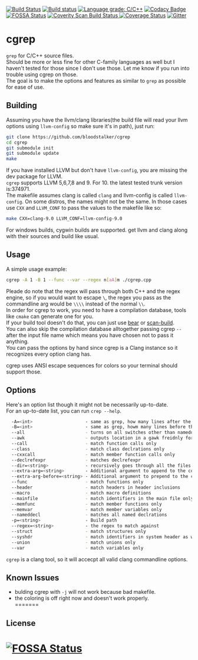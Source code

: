 [![Build Status](https://travis-ci.org/bloodstalker/cgrep.svg?branch=master)](https://travis-ci.org/bloodstalker/cgrep)
[![Build status](https://ci.appveyor.com/api/projects/status/caab8oxmgljb87te?svg=true)](https://ci.appveyor.com/project/bloodstalker/cgrep)
[![Language grade: C/C++](https://img.shields.io/lgtm/grade/cpp/g/bloodstalker/cgrep.svg?logo=lgtm&logoWidth=18)](https://lgtm.com/projects/g/bloodstalker/cgrep/context:cpp)
[![Codacy Badge](https://api.codacy.com/project/badge/Grade/e082e812fe6142a483da9724f180bb60)](https://www.codacy.com/manual/bloodstalker/mutator?utm_source=github.com&amp;utm_medium=referral&amp;utm_content=bloodstalker/mutator&amp;utm_campaign=Badge_Grade)
[![FOSSA Status](https://app.fossa.io/api/projects/git%2Bgithub.com%2Fbloodstalker%2Fcgrep.svg?type=shield)](https://app.fossa.io/projects/git%2Bgithub.com%2Fbloodstalker%2Fcgrep?ref=badge_shield)
<a href="https://scan.coverity.com/projects/bloodstalker-cgrep">
  <img alt="Coverity Scan Build Status"
       src="https://scan.coverity.com/projects/19431/badge.svg"/>
</a>
[![Coverage Status](https://coveralls.io/repos/github/bloodstalker/cgrep/badge.svg?branch=master)](https://coveralls.io/github/bloodstalker/cgrep?branch=master)
[![Gitter](https://badges.gitter.im/mutatortools/community.svg)](https://gitter.im/mutatortools/community?utm_source=badge&utm_medium=badge&utm_campaign=pr-badge)

# cgrep
`grep` for C/C++ source files.<br/>
Should be more or less fine for other C-family languages as well but I haven't tested for those since I don't use those. Let me know if you run into trouble using cgrep on those.<br/>
The goal is to make the options and features as similar to `grep` as possible for ease of use.<br/>

## Building
Assuming you have the llvm/clang libraries(the build file will read your llvm options using `llvm-config` so make sure it's in path), just run:<br/>
```bash
git clone https://github.com/bloodstalker/cgrep
cd cgrep
git submodule init
git submodule update
make
```
If you have installed LLVM but don't have `llvm-config`, you are missing the dev package for LLVM.<br/>
`cgrep` supports LLVM 5,6,7,8 and 9. For 10. the latest tested trunk version is:374971.<br/>
The makefile assumes clang is called `clang` and llvm-config is called `llvm-config`. On some distros, the names might not be the same. In those cases use `CXX` and `LLVM_CONF` to pass the values to the makefile like so:<br/>
```bash
make CXX=clang-9.0 LLVM_CONF=llvm-config-9.0
```
For windows builds, cygwin builds are supported. get llvm and clang along with their sources and build like usual.<br/>

## Usage
A simple usage example:<br/>
```bash
cgrep -A 1 -B 1 --func --var --regex n[aA]m ./cgrep.cpp
```
Pleade do note that the regex will pass through both C++ and the regex engine, so if you would want to escape `\`, the regex you pass as the commandline arg would be `\\\\` instead of the normal `\\`.<br/>
In order for cgrep to work, you need to have a compilation database, tools like `cmake` can generate one for you.<br/>
If your build tool doesn't do that, you can just use [bear](https://github.com/rizsotto/Bear) or [scan-build](https://github.com/rizsotto/scan-build).<br/>
You can also skip the compilation database alltogether passing cgrep `--` after the input file name which means you have chosen not to pass it anything.<br/>
You can pass the options by hand since cgrep is a Clang instance so it recognizes every option clang has.<br/>

cgrep uses ANSI escape sequences for colors so your terminal should support those.<br/>

## Options
Here's an option list though it might not be necessarily up-to-date.<br/>
For an up-to-date list, you can run `crep --help`.<br/>

```bash
  -A=<int>                    - same as grep, how many lines after the matched line to print
  -B=<int>                    - same as grep, howm many lines before the matched line to print
  --all                       - turns on all switches other than nameddecl
  --awk                       - outputs location in a gawk freidnly format
  --call                      - match function calls only
  --class                     - match class declrations only
  --cxxcall                   - match member function calls only
  --declrefexpr               - matches declrefexpr
  --dir=<string>              - recursively goes through all the files and directories. assumes compilation databases are present for all source files.
  --extra-arg=<string>        - Additional argument to append to the compiler command line
  --extra-arg-before=<string> - Additional argument to prepend to the compiler command line
  --func                      - match functions only
  --header                    - match headers in header inclusions
  --macro                     - match macro definitions
  --mainfile                  - match identifiers in the main file only
  --memfunc                   - match member functions only
  --memvar                    - match member variables only
  --nameddecl                 - matches all named declrations
  -p=<string>                 - Build path
  --regex=<string>            - the regex to match against
  --struct                    - match structures only
  --syshdr                    - match identifiers in system header as well
  --union                     - match unions only
  --var                       - match variables only
```
`cgrep` is a clang tool, so it will accecpt all valid clang commandline options.<br/>

## Known Issues
* bulding cgrep with `-j` will not work because bad makefile.<br/>
* the coloring is off right now and doesn't work properly.<br/>
=======

## License
[![FOSSA Status](https://app.fossa.io/api/projects/git%2Bgithub.com%2Fbloodstalker%2Fcgrep.svg?type=large)](https://app.fossa.io/projects/git%2Bgithub.com%2Fbloodstalker%2Fcgrep?ref=badge_large)
=======
